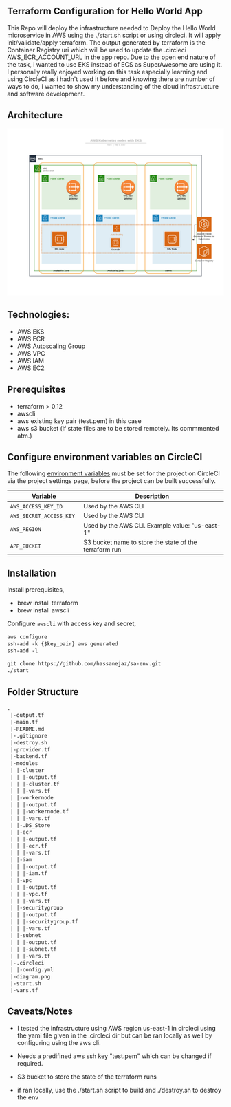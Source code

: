 ## Terraform Configuration for Hello World App
This Repo will deploy the infrastructure needed to Deploy the Hello World microservice in AWS using the ./start.sh script or using circleci. It will apply init/validate/apply terraform. The output generated by terraform is the Container Registry uri which will be used to update the .circleci AWS_ECR_ACCOUNT_URL in the app repo.
Due to the open end nature of the task, i wanted to use EKS instead of ECS as SuperAwesome are using it. I personally really enjoyed working on this task  especially learning and using CircleCI as i hadn't used it before and knowing there are number of ways to do, i wanted to show my understanding of the cloud infrastructure and software development.

## Architecture 

![Architecture](diagram.png)

## Technologies:
- AWS EKS
- AWS ECR
- AWS Autoscaling Group
- AWS VPC
- AWS IAM
- AWS EC2

## Prerequisites

- terraform > 0.12	
- awscli
- aws existing key pair (test.pem) in this case
- aws s3 bucket (if state files are to be stored remotely. Its commmented atm.)

## Configure environment variables on CircleCI
The following [environment variables](https://circleci.com/docs/2.0/env-vars/#setting-an-environment-variable-in-a-project) must be set for the project on CircleCI via the project settings page, before the project can be built successfully.


| Variable                       | Description                                               |
| ------------------------------ | --------------------------------------------------------- |
| `AWS_ACCESS_KEY_ID`            | Used by the AWS CLI                                       |
| `AWS_SECRET_ACCESS_KEY `       | Used by the AWS CLI                                       |
| `AWS_REGION`                   | Used by the AWS CLI. Example value: "us-east-1"           |
| `APP_BUCKET`                   | S3 bucket name to store the state of the terraform run    |


## Installation 

Install prerequisites,
  - brew install terraform
  - brew install awscli

Configure `awscli` with access key and secret,
```
aws configure
ssh-add -k {$key_pair} aws generated
ssh-add -l
```

```
git clone https://github.com/hassanejaz/sa-env.git
./start
```

## Folder Structure
```
.
 |-output.tf
 |-main.tf
 |-README.md
 |-.gitignore
 |-destroy.sh
 |-provider.tf
 |-backend.tf
 |-modules
 | |-cluster
 | | |-output.tf
 | | |-cluster.tf
 | | |-vars.tf
 | |-workernode
 | | |-output.tf
 | | |-workernode.tf
 | | |-vars.tf
 | |-.DS_Store
 | |-ecr
 | | |-output.tf
 | | |-ecr.tf
 | | |-vars.tf
 | |-iam
 | | |-output.tf
 | | |-iam.tf
 | |-vpc
 | | |-output.tf
 | | |-vpc.tf
 | | |-vars.tf
 | |-securitygroup
 | | |-output.tf
 | | |-securitygroup.tf
 | | |-vars.tf
 | |-subnet
 | | |-output.tf
 | | |-subnet.tf
 | | |-vars.tf
 |-.circleci
 | |-config.yml
 |-diagram.png
 |-start.sh
 |-vars.tf

```
## Caveats/Notes

- I tested the infrastructure using AWS region us-east-1 in circleci using the yaml file given in the .circleci dir but can be ran locally as well by configuring using the aws cli.

- Needs a predifined aws ssh key "test.pem" which can be changed if required.

- S3 bucket to store the state of the terraform runs

- if ran locally, use the ./start.sh script to build and ./destroy.sh to destroy the env

